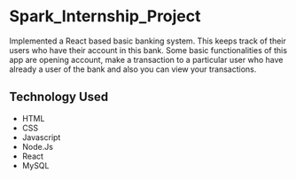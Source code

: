 # Spark_Internship_Project

Implemented a React based basic banking system. This keeps track of their users who have their account in this bank. Some basic functionalities of this app are opening account, make a transaction to a particular user
who have already a user of the bank and also you can view your transactions.


##  Technology Used
* HTML
* CSS
* Javascript
* Node.Js
* React
* MySQL

